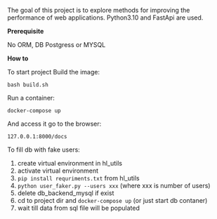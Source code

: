 
The goal of this project is to explore methods for improving the performance of web applications.
Python3.10 and FastApi are used.

**Prerequisite**

No ORM, DB Postgress or MYSQL

**How to**

To start project
Build the image:

    bash build.sh

Run a container:

    docker-compose up

And access it go to the browser:

    127.0.0.1:8000/docs

To fill db with fake users:

1. create virtual environment in hl_utils
2. activate virtual environment
3. <code>pip install requriments.txt</code> from hl_utils
4. <code>python user_faker.py --users xxx</code>     (where xxx is number of users)
5. delete db_backend_mysql if exist
6. cd to project dir and <code>docker-compose up</code> (or just start db contaner)
7. wait till data from sql file will be populated
